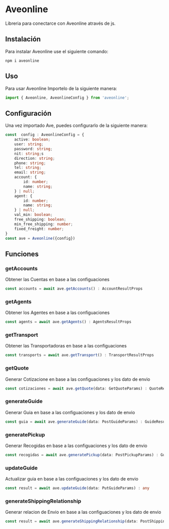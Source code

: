 # Aveonline

Libreria para conectarce con Aveonline através de js.

## Instalación

Para instalar Aveonline use el siguiente comando:

```
npm i aveonline
```

## Uso

Para usar Aveonline Importelo de la siguiente manera:

```ts
import { Aveonline, AveonlineConfig } from 'aveonline';
```

## Configuración

Una vez importado Ave, puedes configurarlo de la siguiente manera:

```ts
const  config : AveonlineConfig = {
    active: boolean;
    user: string;
    password: string;
    nit: string;s
    direction: string;
    phone: string;
    tel: string;
    email: string;
    account: {
        id: number;
        name: string;
    } | null;
    agent: {
        id: number;
        name: string;
    } | null;
    val_min: boolean;
    free_shipping: boolean;
    min_free_shipping: number;
    fixed_freight: number;
}
const ave = Aveonline({config})
```

## Funciones

### getAccounts

Obtener las Cuentas en base a las configuaciones

```ts
const accounts = await ave.getAccounts() : AccountResultProps
```

### getAgents

Obtener los Agentes en base a las configuaciones

```ts
const agents = await ave.getAgents() : AgentsResultProps
```

### getTransport

Obtener las Transportadoras en base a las configuaciones

```ts
const transports = await ave.getTransport() : TransportResultProps
```

### getQuote

Generar Cotizacione en base a las configuaciones y los dato de envio

```ts
const cotizaciones = await ave.getQuote(data: GetQuoteParams) : QuoteResultProps
```

### generateGuide

Generar Guia en base a las configuaciones y los dato de envio

```ts
const guia = await ave.generateGuide(data: PostGuideParams) : GuideResultProps
```

### generatePickup

Generar Recogidas en base a las configuaciones y los dato de envio

```ts
const recogidas = await ave.generatePickup(data: PostPickupParams) : GuideResultProps
```

### updateGuide

Actualizar guia en base a las configuaciones y los dato de envio

```ts
const result = await ave.updateGuide(data: PutGuideParams) : any
```

### generateShippingRelationship

Generar relacion de Envio en base a las configuaciones y los dato de envio

```ts
const result = await ave.generateShippingRelationship(data: PostShippingRelationshipParams) : any
```
